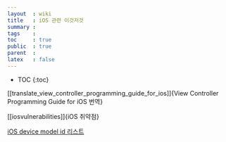 ```yaml
---
layout  : wiki
title   : iOS 관련 이것저것
summary : 
tags    : 
toc     : true
public  : true
parent  : 
latex   : false
---
```

* TOC
{:toc}

[[translate_view_controller_programming_guide_for_ios]]{View Controller Programming Guide for iOS 번역}

[[iosvulnerabilities]]{iOS 취약점}

[iOS device model id 리스트](https://gist.github.com/adamawolf/3048717)

